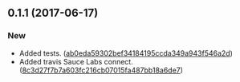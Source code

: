<a name="0.1.1"></a>
## 0.1.1 (2017-06-17)


### New

* Added tests. ([ab0eda59302bef34184195ccda349a943f546a2d](https://github.com/advanced-rest-client/headers-sets-selector/commit/ab0eda59302bef34184195ccda349a943f546a2d))
* Added travis Sauce Labs connect. ([8c3d27f7b7a603fc216cb07015fa487bb18a6de7](https://github.com/advanced-rest-client/headers-sets-selector/commit/8c3d27f7b7a603fc216cb07015fa487bb18a6de7))



